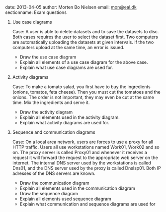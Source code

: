 date: 2013-04-05
author: Morten Bo Nielsen
email: mon@eal.dk
sectionname: Exam questions

1.	Use case diagrams

	Case: A user is able to delete datasets and to save the datasets to disc. Both cases requires the user to select the dataset first. Two computers are automatically uploading the datasets at given intervals. If the two computers upload at the same time, an error is issued.

	* Draw the use case diagram 
	* Explain all elements of a use case diagram for the above case. 
	* Explain what use case diagrams are used for. 

2.	Activity diagrams

	Case: To make a tomato salad, you first have to buy the ingredients (onions, tomatos, feta cheese). Then you must cut the tomatoes and the onions. The order is not important, they may even be cut at the same time. Mix the ingredients and serve it.

	* Draw the activity diagram 
	* Explain all elements used in the activity diagram. 
	* Explain what activity diagrams are used for. 

3.	Sequence and communication diagrams

	Case: On a local area network, users are forces to use a proxy for all HTTP traffic. Users all use workstations named Work01, Work02 and so on. The proxy server is called Proxy01 and whenever it receives a request it will forward the request to the appropriate web server on the internet. The internal DNS server used by the workstations is called Dns01, and the DNS server used by the proxy is called DnsIsp01. Both IP adresses of the DNS servers are known. 

	* Draw the communication diagram 
	* Explain all elements used in the communication diagram
	* Draw the sequence diagram 
	* Explain all elements used sequence diagram
	* Explain what communication and sequence diagrams are used for

